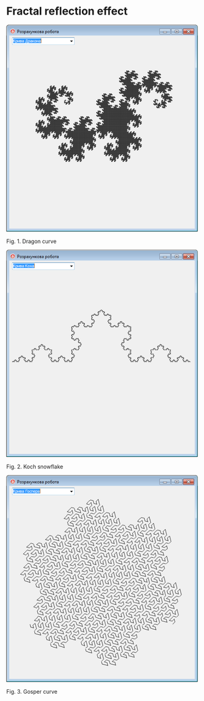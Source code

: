 # Fractal reflection effect 

![dragon](docs/dragon.png)

Fig. 1. Dragon curve

![koch](docs/koch.png)

Fig. 2. Koch snowflake

![gosper](docs/gosper.png)

Fig. 3. Gosper curve
